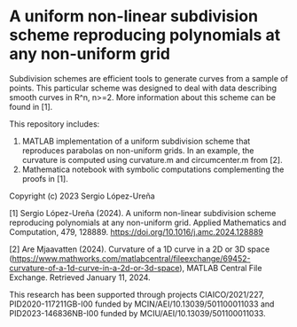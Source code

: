 # A uniform non-linear subdivision scheme reproducing polynomials at any non-uniform grid

Subdivision schemes are efficient tools to generate curves from a sample of points. This particular scheme was designed to deal with data describing smooth curves in R^n, n>=2. More information about this scheme can be found in [1].

This repository includes:
1. MATLAB implementation of a uniform subdivision scheme that reproduces parabolas on non-uniform grids. In an example, the curvature is computed using curvature.m and circumcenter.m from [2].
2. Mathematica notebook with symbolic computations complementing the proofs in [1].

Copyright (c) 2023 Sergio López-Ureña

[1] Sergio López-Ureña (2024). A uniform non-linear subdivision scheme reproducing polynomials at any non-uniform grid. Applied Mathematics and Computation, 479, 128889. https://doi.org/10.1016/j.amc.2024.128889

[2] Are Mjaavatten (2024). Curvature of a 1D curve in a 2D or 3D space (https://www.mathworks.com/matlabcentral/fileexchange/69452-curvature-of-a-1d-curve-in-a-2d-or-3d-space), MATLAB Central File Exchange. Retrieved January 11, 2024.

This research has been supported through projects CIAICO/2021/227, PID2020-117211GB-I00 funded by MCIN/AEI/10.13039/501100011033 and PID2023-146836NB-I00 funded by MCIU/AEI/10.13039/501100011033.
